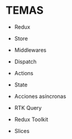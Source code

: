 # TEMAS

* Redux

* Store

* Middlewares

* Dispatch

* Actions

* State

* Acciones asíncronas

* RTK Query

* Redux Toolkit

* Slices